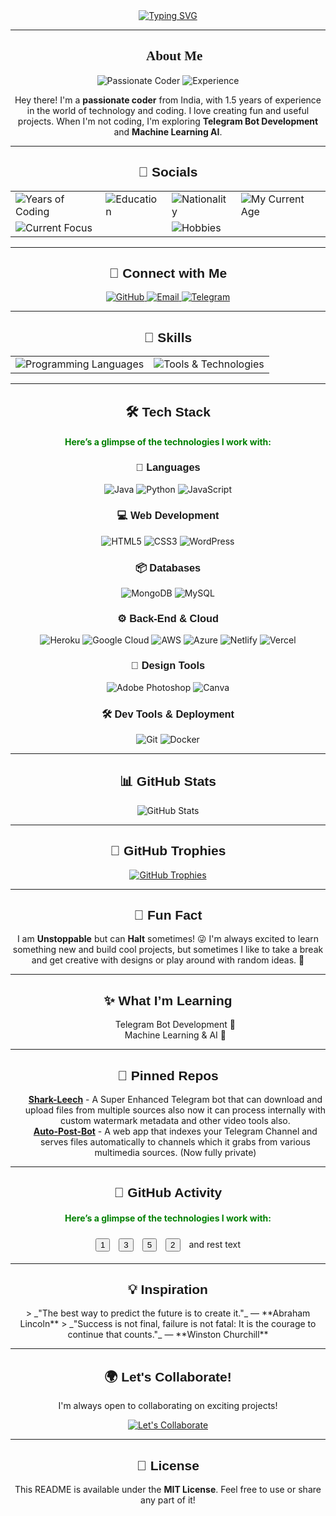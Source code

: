 <div align="center">
  <a href="https://github.com/harshit-bit10">
    <img src="https://readme-typing-svg.herokuapp.com?font=Fira+Code&size=25&pause=1000&color=F70000&center=true&vCenter=true&width=435&lines=👋+Hello,+I'm+Harshit!✨" alt="Typing SVG" />
  </a>
</div>

---

<h2 align="center" style="font-family: 'Times New Roman', sans-serif;">🌟 About Me</h2>

<div align="center">
  <img src="https://img.shields.io/badge/Passionate%20Coder%20from%20India-FF5733?style=for-the-badge" alt="Passionate Coder">
  <img src="https://img.shields.io/badge/1.5%20years%20of%20Experience-4CAF50?style=for-the-badge" alt="Experience">
</div>

<div align="center">
  <p>Hey there! I'm a <strong>passionate coder</strong> from India, with 1.5 years of experience in the world of technology and coding. I love creating fun and useful projects. When I'm not coding, I'm exploring <strong>Telegram Bot Development</strong> and <strong>Machine Learning AI</strong>.</p>
</div>

---

<h2 align="center" style="font-family: 'Arial', sans-serif;">🌟 Socials</h2>

<div align="center">
  <table>
    <tr>
      <td><img src="https://img.shields.io/badge/💼%20Years%20of%20Coding-1.5%20years-blue?style=for-the-badge" alt="Years of Coding"></td>
      <td><img src="https://img.shields.io/badge/🎓%20Education-School%20Student-orange?style=for-the-badge" alt="Education"></td>
      <td><img src="https://img.shields.io/badge/🌏%20Nationality-Indian-green?style=for-the-badge" alt="Nationality"></td>
      <td><img src="https://img.shields.io/badge/🌏%20My%20Current%20Age-17%20Years-green?style=for-the-badge" alt="My Current Age"></td>
    </tr>
    <tr>
      <td colspan="2"><img src="https://img.shields.io/badge/🚀%20Current%20Focus-Learning%20new%20technologies%20and%20contributing%20to%20open--source-red?style=for-the-badge" alt="Current Focus"></td>
      <td colspan="2"><img src="https://img.shields.io/badge/✨%20Hobbies-Reading,%20Gaming,%20Travelling-yellow?style=for-the-badge" alt="Hobbies"></td>
    </tr>
  </table>
</div>

---

<h2 align="center" style="font-family: 'Arial', sans-serif;">🌟 Connect with Me</h2>

<div align="center">
  <a href="https://github.com/harshit-bit10" target="_blank">
    <img src="https://img.shields.io/badge/GitHub-Visit%20My%20Profile-181717?style=for-the-badge&logo=github" alt="GitHub">
  </a>
  <a href="mailto:sharktoonsofficial@gmail.com">
    <img src="https://img.shields.io/badge/Email-Contact%20Me-EA4335?style=for-the-badge&logo=gmail" alt="Email">
  </a>
  <a href="https://t.me/SupremeYoriichi" target="_blank">
    <img src="https://img.shields.io/badge/Telegram-Connect%20with%20Me-0077B5?style=for-the-badge&logo=Telegarm" alt="Telegram">
  </a>
</div>

---

<h2 align="center" style="font-family: 'Arial', sans-serif;">🎨 Skills</h2>

<div align="center">
  <table>
    <tr>
      <td><img src="https://img.shields.io/badge/💻%20Programming%20Languages-Python,%20JavaScript-yellow?style=for-the-badge" alt="Programming Languages"></td>
      <td><img src="https://img.shields.io/badge/🛠️%20Tools%20&%20Technologies-GitHub,%20Docker-blue?style=for-the-badge" alt="Tools & Technologies"></td>
    </tr>
  </table>
</div>

---

<h2 align="center" style="font-family: 'Arial', sans-serif;">🛠️ Tech Stack</h2>

  <h4 align="center" style="color: green;">Here’s a glimpse of the technologies I work with:</h4>


<h3 align="center" style="font-family: 'Arial', sans-serif;">🔧 Languages</h3>
<p align="center">
  <img src="https://img.shields.io/badge/Java-007396?style=flat&logo=java" alt="Java"/>
  <img src="https://img.shields.io/badge/Python-3776AB?style=flat&logo=python" alt="Python"/>
  <img src="https://img.shields.io/badge/JavaScript-F7DF1E?style=flat&logo=javascript" alt="JavaScript"/>
</p>

<h3 align="center" style="font-family: 'Arial', sans-serif;">💻 Web Development</h3>
<p align="center">
  <img src="https://img.shields.io/badge/HTML5-E34F26?style=flat&logo=html5" alt="HTML5"/>
  <img src="https://img.shields.io/badge/CSS3-1572B6?style=flat&logo=css3" alt="CSS3"/>
  <img src="https://img.shields.io/badge/WordPress-21759B?style=flat&logo=wordpress" alt="WordPress"/>
</p>

<h3 align="center" style="font-family: 'Arial', sans-serif;">📦 Databases</h3>
<p align="center">
  <img src="https://img.shields.io/badge/MongoDB-47A248?style=flat&logo=mongodb" alt="MongoDB"/>
  <img src="https://img.shields.io/badge/MySQL-4479A1?style=flat&logo=mysql" alt="MySQL"/>
</p>

<h3 align="center" style="font-family: 'Arial', sans-serif;">⚙️ Back-End & Cloud</h3>
<p align="center">
  <img src="https://img.shields.io/badge/Heroku-430098?style=flat&logo=heroku" alt="Heroku"/>
  <img src="https://img.shields.io/badge/Google%20Cloud-4285F4?style=flat&logo=google-cloud" alt="Google Cloud"/>
  <img src="https://img.shields.io/badge/AWS-232F3E?style=flat&logo=amazon-aws" alt="AWS"/>
  <img src="https://img.shields.io/badge/Azure-0078D4?style=flat&logo=microsoft-azure" alt="Azure"/>
  <img src="https://img.shields.io/badge/Netlify-00C7B7?style=flat&logo=netlify" alt="Netlify"/>
  <img src="https://img.shields.io/badge/Vercel-000000?style=flat&logo=vercel" alt="Vercel"/>
</p>

<h3 align="center" style="font-family: 'Arial', sans-serif;">🎨 Design Tools</h3>
<p align="center">
  <img src="https://img.shields.io/badge/Adobe%20Photoshop-31A8FF?style=flat&logo=adobe-photoshop" alt="Adobe Photoshop"/>
  <img src="https://img.shields.io/badge/Canva-00C4CC?style=flat&logo=canva" alt="Canva"/>
</p>

<h3 align="center" style="font-family: 'Arial', sans-serif;">🛠️ Dev Tools & Deployment</h3>
<p align="center">
  <img src="https://img.shields.io/badge/Git-F05032?style=flat&logo=git" alt="Git"/>
  <img src="https://img.shields.io/badge/Docker-2496ED?style=flat&logo=docker" alt="Docker"/>
</p>

---

<h2 align="center" style="font-family: 'Arial', sans-serif;">📊 GitHub Stats</h2>

<p align="center">
  <img src="https://github-readme-stats.vercel.app/api?username=harshit-bit10&count_private=true&show_icons=true&hide_title=true&hide=prs&theme=dark" alt="GitHub Stats" />
</p>

---

<h2 align="center" style="font-family: 'Arial', sans-serif;">🎯 GitHub Trophies</h2>

<p align="center">
  <a href="https://github.com/harshit-bit10">
    <img src="https://github-profile-trophy.vercel.app/?username=harshit-bit10&theme=dark&no-frame=true&column=5" alt="GitHub Trophies" />
  </a>
</p>

---

<h2 align="center" style="font-family: 'Arial', sans-serif;">💬 Fun Fact</h2>

<p align="center">
  I am <strong>Unstoppable</strong> but can <strong>Halt</strong> sometimes! 😜   
  I'm always excited to learn something new and build cool projects, but sometimes I like to take a break and get creative with designs or play around with random ideas. 🔮
</p>

---

<h2 align="center" style="font-family: 'Arial', sans-serif;">✨ What I’m Learning</h2>

<ul align="center" style="list-style: none;">
  <li>Telegram Bot Development 📱</li>
  <li>Machine Learning & AI 🤖</li>
</ul>

---

<h2 align="center" style="font-family: 'Arial', sans-serif;">📌 Pinned Repos</h2>

<ul align="center" style="list-style: none;">
  <li><a href="https://github.com/harshit-bit10/SharkLeech"><strong>Shark-Leech</strong></a> - A Super Enhanced Telegram bot that can download and upload files from multiple sources also now it can process internally with custom watermark metadata and other video tools also.</li>
  <li><a href="https://github.com/harshit-bit10/Auto-Post-bot"><strong>Auto-Post-Bot</strong></a> - A web app that indexes your Telegram Channel and serves files automatically to channels which it grabs from various multimedia sources. (Now fully private)</li>
</ul>

---

<h2 align="center" style="font-family: 'Arial', sans-serif;">🏅 GitHub Activity</h2>


<div style="text-align: center;">
  <h4 style="color: green;">Here’s a glimpse of the technologies I work with:</h4>
  <div>
    <button style="margin: 5px;">1</button>
    <button style="margin: 5px;">3</button>
    <button style="margin: 5px;">5</button>
    <button style="margin: 5px;">2</button>
    <span style="margin: 5px;">and rest text</span>
  </div>
</div>

---

<h2 align="center" style="font-family: 'Arial', sans-serif;">💡 Inspiration</h2>

<p align="center">
> _"The best way to predict the future is to create it."_ — **Abraham Lincoln**  
> _"Success is not final, failure is not fatal: It is the courage to continue that counts."_ — **Winston Churchill**
</p>

---

<h2 align="center" style="font-family: 'Arial', sans-serif;">🌍 Let's Collaborate!</h2>

<p align="center">
  I'm always open to collaborating on exciting projects!</p><p align="center">  
  <a href="https://github.com/harshit-bit10"><img src="https://img.shields.io/badge/Collaborate-Open-blue?style=for-the-badge" alt="Let's Collaborate"></a>
</p>

---

<h2 align="center" style="font-family: 'Arial', sans-serif;">📜 License</h2>

<p align="center">
  This README is available under the <strong>MIT License</strong>. Feel free to use or share any part of it!
</p>
